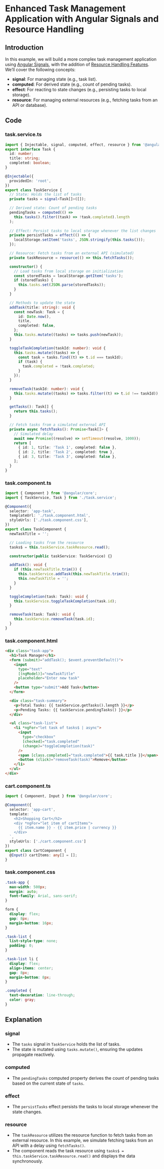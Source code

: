 # Enhanced Task Management Application with Angular Signals and Resource Handling

## Introduction

In this example, we will build a more complex task management application using [Angular Signals](<Signals/Overview.md>), with the addition of [Resource Handling Features](https://angular.dev/guide/signals/resource). We’ll cover the following concepts: 
- **signal**: For managing state (e.g., task list). 
- **computed**: For derived state (e.g., count of pending tasks). 
- **effect**: For reacting to state changes (e.g., persisting tasks to local storage). 
- **resource**: For managing external resources (e.g., fetching tasks from an API or database).

## Code

### task.service.ts

```typescript
import { Injectable, signal, computed, effect, resource } from '@angular/core';
export interface Task {
  id: number;
  title: string;
  completed: boolean;
}

@Injectable({
  providedIn: 'root',
})
export class TaskService {
  // State: Holds the list of tasks
  private tasks = signal<Task[]>([]);

  // Derived state: Count of pending tasks
  pendingTasks = computed(() =>
    this.tasks().filter((task) => !task.completed).length
  );
  
  // Effect: Persist tasks to local storage whenever the list changes
  private persistTasks = effect(() => {
    localStorage.setItem('tasks', JSON.stringify(this.tasks()));
  });

  // Resource: Fetch tasks from an external API (simulated)
  private taskResource = resource(() => this.fetchTasks());

  constructor() {
    // Load tasks from local storage on initialization
    const storedTasks = localStorage.getItem('tasks');
    if (storedTasks) {
      this.tasks.set(JSON.parse(storedTasks));
    }
  }

  // Methods to update the state
  addTask(title: string): void {
    const newTask: Task = {
      id: Date.now(),
      title,
      completed: false,
    };
    this.tasks.mutate((tasks) => tasks.push(newTask));
  }

  toggleTaskCompletion(taskId: number): void {
    this.tasks.mutate((tasks) => {
      const task = tasks.find((t) => t.id === taskId);
      if (task) {
        task.completed = !task.completed;
      }
    });
  }

  removeTask(taskId: number): void {
    this.tasks.mutate((tasks) => tasks.filter((t) => t.id !== taskId));
  }

  getTasks(): Task[] {
    return this.tasks();
  }

  // Fetch tasks from a simulated external API
  private async fetchTasks(): Promise<Task[]> {
    // Simulated delay
    await new Promise((resolve) => setTimeout(resolve, 1000));
    return [
      { id: 1, title: 'Task 1', completed: false },
      { id: 2, title: 'Task 2', completed: true },
      { id: 3, title: 'Task 3', completed: false },
    ];
  }
}
```

### task.component.ts

```typescript
import { Component } from '@angular/core';
import { TaskService, Task } from './task.service';

@Component({
  selector: 'app-task',
  templateUrl: './task.component.html',
  styleUrls: ['./task.component.css'],
})
export class TaskComponent {
  newTaskTitle = '';

  // Loading tasks from the resource
  tasks$ = this.taskService.taskResource.read();

  constructor(public taskService: TaskService) {}

  addTask(): void {
    if (this.newTaskTitle.trim()) {
      this.taskService.addTask(this.newTaskTitle.trim());
      this.newTaskTitle = '';
    }
  }

  toggleCompletion(task: Task): void {
    this.taskService.toggleTaskCompletion(task.id);
  }

  removeTask(task: Task): void {
    this.taskService.removeTask(task.id);
  }
}
```

### task.component.html

```html
<div class="task-app">
  <h1>Task Manager</h1>
  <form (submit)="addTask(); $event.preventDefault()">
    <input
      type="text"
      [(ngModel)]="newTaskTitle"
      placeholder="Enter new task"
    />
    <button type="submit">Add Task</button>
  </form>

  <div class="task-summary">
    <p>Total Tasks: {{ taskService.getTasks().length }}</p>
    <p>Pending Tasks: {{ taskService.pendingTasks() }}</p>
  </div>

  <ul class="task-list">
    <li *ngFor="let task of tasks$ | async">
      <input
        type="checkbox"
        [checked]="task.completed"
        (change)="toggleCompletion(task)"
      />
      <span [class.completed]="task.completed">{{ task.title }}</span>
      <button (click)="removeTask(task)">Remove</button>
    </li>
  </ul>
</div>
```

### cart.component.ts

```typescript
import { Component, Input } from '@angular/core';

@Component({
  selector: 'app-cart',
  template: `
    <h2>Shopping Cart</h2>
    <div *ngFor="let item of cartItems">
      {{ item.name }} - {{ item.price | currency }}
    </div>
  `,
  styleUrls: ['./cart.component.css']
})
export class CartComponent {
  @Input() cartItems: any[] = [];
}
```

### task.component.css

```css
.task-app {
  max-width: 500px;
  margin: auto;
  font-family: Arial, sans-serif;
}

form {
  display: flex;
  gap: 8px;
  margin-bottom: 16px;
}

.task-list {
  list-style-type: none;
  padding: 0;
}

.task-list li {
  display: flex;
  align-items: center;
  gap: 8px;
  margin-bottom: 8px;
}

.completed {
  text-decoration: line-through;
  color: gray;
}
```

## Explanation

### signal
- The `tasks` signal in `TaskService` holds the list of tasks.
- The state is mutated using `tasks.mutate()`, ensuring the updates propagate reactively.

### computed
- The `pendingTasks` computed property derives the count of pending tasks based on the current state of `tasks`.

### effect
- The `persistTasks` effect persists the tasks to local storage whenever the state changes.

### resource
- The `taskResource` utilizes the resource function to fetch tasks from an external resource. In this example, we simulate fetching tasks from an API with a delay using `fetchTasks()`.
- The component reads the task resource using `tasks$ = this.taskService.taskResource.read()` and displays the data synchronously.

